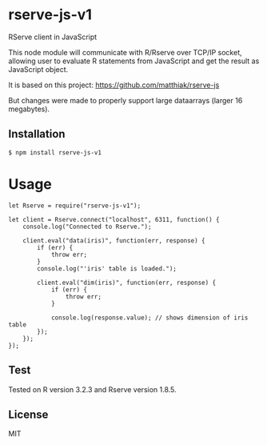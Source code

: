 # rserve-js-v1

RServe client in JavaScript

This node module will communicate with R/Rserve over TCP/IP socket, allowing user to evaluate R statements from JavaScript and get the result as JavaScript object.

It is based on this project: https://github.com/matthiak/rserve-js

But changes were made to properly support large dataarrays (larger 16 megabytes).

## Installation
    $ npm install rserve-js-v1
  
# Usage
    let Rserve = require("rserve-js-v1");
    
    let client = Rserve.connect("localhost", 6311, function() {
        console.log("Connected to Rserve.");
        
        client.eval("data(iris)", function(err, response) {
            if (err) {
                throw err;
            }
            console.log("'iris' table is loaded.");
            
            client.eval("dim(iris)", function(err, response) {
                if (err) {
                    throw err;
                }
                
                console.log(response.value); // shows dimension of iris table
            });
        });
    });

## Test
Tested on R version 3.2.3 and Rserve version 1.8.5.

## License
MIT
